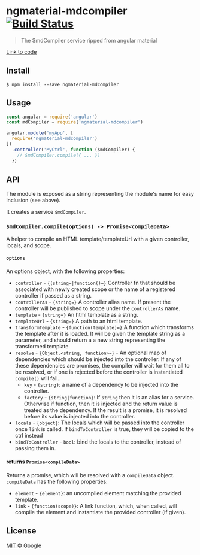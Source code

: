 # ngmaterial-mdcompiler [![Build Status](https://travis-ci.org/ajoslin/ngmaterial-mdcompiler.svg?branch=master)](https://travis-ci.org/ajoslin/ngmaterial-mdcompiler)

> The $mdCompiler service ripped from angular material

[Link to code](https://github.com/angular/material/blob/08319e7cd923b1c566f72e35a44dc2c8a4f10c74/src/core/services/compiler/compiler.js)

## Install

```
$ npm install --save ngmaterial-mdcompiler
```

## Usage

```js
const angular = require('angular')
const mdCompiler = require('ngmaterial-mdcompiler')

angular.module('myApp', [
  require('ngmaterial-mdcompiler')
])
  .controller('MyCtrl', function ($mdCompiler) {
    // $mdCompiler.compile({ ... })
  })
```

## API

The module is exposed as a string representing the module's name for easy inclusion (see above).

It creates a service `$mdCompiler`.

### `$mdCompiler.compile(options) -> Promise<compileData>`

A helper to compile an HTML template/templateUrl with a given controller, locals, and scope.

#### `options`

An options object, with the following properties:

- `controller` - `{(string=|function()=}` Controller fn that should be associated with
  newly created scope or the name of a registered controller if passed as a string.
- `controllerAs` - `{string=}` A controller alias name. If present the controller will be
  published to scope under the `controllerAs` name.
- `template` - `{string=}` An html template as a string.
- `templateUrl` - `{string=}` A path to an html template.
- `transformTemplate` - `{function(template)=}` A function which transforms the template after
  it is loaded. It will be given the template string as a parameter, and should
  return a a new string representing the transformed template.
- `resolve` - `{Object.<string, function>=}` - An optional map of dependencies which should
  be injected into the controller. If any of these dependencies are promises, the compiler
  will wait for them all to be resolved, or if one is rejected before the controller is
  instantiated `compile()` will fail..
  * `key` - `{string}`: a name of a dependency to be injected into the controller.
  * `factory` - `{string|function}`: If `string` then it is an alias for a service.
    Otherwise if function, then it is injected and the return value is treated as the
    dependency. If the result is a promise, it is resolved before its value is
    injected into the controller.
 - `locals` - `{object}`: The locals which will be passed into the controller once `link` is
 called. If `bindToController` is true, they will be copied to the ctrl instead
 - `bindToController` - `bool`: bind the locals to the controller, instead of passing them in.

#### returns `Promise<compileData>`

Returns a promise, which will be resolved with a `compileData` object.
`compileData` has the following properties:

- `element` - `{element}`: an uncompiled element matching the provided template.
- `link` - `{function(scope)}`: A link function, which, when called, will compile
  the element and instantiate the provided controller (if given).

## License

[MIT © Google](https://github.com/angular/material/blob/master/LICENSE)
